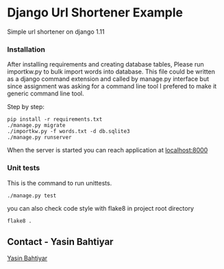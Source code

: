 # Django Url Shortener Example

Simple url shortener on django 1.11
 
### Installation
After installing requirements and creating database tables, Please run importkw.py to 
bulk import words into database. This file could be written as a django command extension
and called by manage.py interface but since assignment was asking for a command line tool
I prefered to make it generic command line tool.

Step by step:

```
pip install -r requirements.txt
./manage.py migrate
./importkw.py -f words.txt -d db.sqlite3
./manage.py runserver
```

When the server is started you can reach application at [localhost:8000](http://localhost:8000)

### Unit tests

This is the command to run unittests.

```
./manage.py test
```

you can also check code style with flake8 in project root directory

```
flake8 .
```
## Contact - Yasin Bahtiyar
[Yasin Bahtiyar](mailto:yasin@bahtiyar.org)
